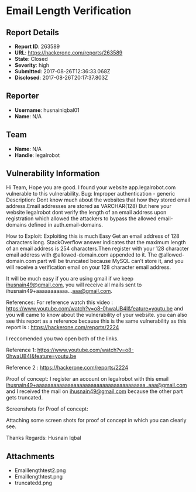 # Email Length Verification 

## Report Details
- **Report ID**: 263589
- **URL**: https://hackerone.com/reports/263589
- **State**: Closed
- **Severity**: high
- **Submitted**: 2017-08-26T12:36:33.068Z
- **Disclosed**: 2017-08-26T20:17:37.803Z

## Reporter
- **Username**: husnainiqbal01
- **Name**: N/A

## Team
- **Name**: N/A
- **Handle**: legalrobot

## Vulnerability Information
Hi Team, 
Hope you are good. I found your website app.legalrobot.com vulnerable to this vulnerability.
Bug: Improper authentication - generic 
Description:
Dont know much about the websites that how they stored email address.Email addresses are stored as VARCHAR(128) But here your website legalrobot dont verify the length of an email address upon registration which allowed the attackers to bypass the allowed email-domains defined in auth.email-domains.

How to Exploit:
Exploiting this is much Easy
Get an email address of 128 characters long. StackOverflow answer indicates that the maximum length of an email address is 254 characters.Then register with your 128 character email address with @allowed-domain.com appended to it. The @allowed-domain.com part will be truncated because MySQL can’t store it, and you will receive a verification email on your 128 character email address.

It will be much easy if you are using gmail if we keep
ihusnain49@gmail.com, you will receive all mails sent to
ihusnain49+aaaaaaaaaaa…aaa@gmail.com.  

References: 
For reference watch this video : https://www.youtube.com/watch?v=o8-0hwaUB4I&feature=youtu.be and you will came to know about the vulnerability of your website. you can also see this report as a reference because this is the same vulnerability as this report is : https://hackerone.com/reports/2224 

I reccomended you two open both of the links. 

Reference 1:  https://www.youtube.com/watch?v=o8-0hwaUB4I&feature=youtu.be 

Reference 2 : https://hackerone.com/reports/2224 

Proof of concept:
I  register an account on legalrobot with this email ihusnain49+aaaaaaaaaaaaaaaaaaaaaaaaaaaaaaaaaaaaaa..aaa@gmail.com
and I received the mail on ihusnain49@gmail.com because the other part gets truncated. 

Screenshots for Proof of concept: 

Attaching some screen shots for proof of concept in which you can clearly see. 

Thanks 
Regards: 
Husnain Iqbal



## Attachments
- Emaillengthtest2.png
- Emaillengthtest.png
- truncatedd.png
